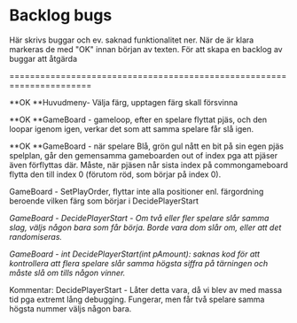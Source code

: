 # Backlog bugs

Här skrivs buggar och ev. saknad funktionalitet ner. När de är klara markeras de med "OK" innan början av texten. För att skapa en backlog av buggar att åtgärda

======================================================================

**OK **Huvudmeny- Välja färg, upptagen färg skall försvinna

**OK **GameBoard - gameloop, efter en spelare flyttat pjäs, och den  loopar igenom igen, verkar det som att samma spelare får slå igen.

**OK **GameBoard - när spelare Blå, grön gul nått en bit på sin egen pjäs spelplan, går den gemensamma gameboarden out of index pga att pjäser även förflyttas där. Måste, när pjäsen når sista index på commongameboard flytta den till index 0 (förutom röd, som börjar på index 0).

GameBoard - SetPlayOrder, flyttar inte alla positioner enl. färgordning beroende vilken färg som börjar i DecidePlayerStart

*GameBoard - DecidePlayerStart - Om två eller fler spelare slår samma slag, väljs någon bara som får börja. Borde vara dom slår om, eller att det randomiseras.*

*GameBoard - int DecidePlayerStart(int pAmount): saknas kod för att kontrollera att flera spelare slår samma högsta siffra på tärningen och måste slå om tills någon vinner.*

Kommentar: DecidePlayerStart - Låter detta vara, då vi blev av med massa tid pga extremt lång debugging. Fungerar, men får två spelare samma högsta nummer väljs någon bara.
